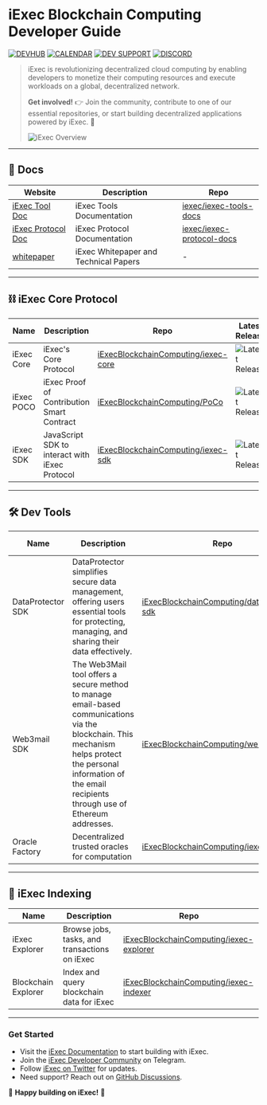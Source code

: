 # iExec Blockchain Computing Developer Guide

[![DEVHUB](https://img.shields.io/badge/DEV_HUB-03BE09)](https://iex.ec/developers)
[![CALENDAR](https://img.shields.io/badge/CALENDAR-F9F502)](https://www.iex.ec/iexec-roadmap)
[![DEV SUPPORT](https://img.shields.io/badge/DEV_SUPPORT-BE0303)](https://t.me/iexec_rlc_official)
[![DISCORD](https://img.shields.io/badge/DISCORD-5865F2)](https://discord.com/invite/pbt9m98wnU)

> iExec is revolutionizing decentralized cloud computing by enabling developers to monetize their computing resources and execute workloads on a global, decentralized network.
>
> **Get involved!** 👉 Join the community, contribute to one of our essential repositories, or start building decentralized applications powered by iExec. 🚀
>
> ![iExec Overview](https://iex.ec/wp-content/uploads/2021/05/iexec-banner.jpg)

---

## 📝 Docs

| Website                                             | Description                           | Repo                                                                                                                   |
| --------------------------------------------------- | ------------------------------------- | ---------------------------------------------------------------------------------------------------------------------- |
| [iExec Tool Doc](https://tools.docs.iex.ec/)              | iExec Tools Documentation             | [iexec/iexec-tools-docs](https://github.com/iExecBlockchainComputing/documentation-tools](https://tools.docs.iex.ec/)) |
| [iExec Protocol Doc](https://protocol.docs.iex.ec/) | iExec Protocol Documentation          | [iexec/iexec-protocol-docs](https://github.com/iExecBlockchainComputing/documentation)                                 |
| [whitepaper](https://iex.ec/whitepaper)             | iExec Whitepaper and Technical Papers | -                                                                                                                      |

---

## ⛓️ iExec Core Protocol

| Name       | Description                                    | Repo                                                                                          | Latest Release                                                                                 |
| ---------- | ---------------------------------------------- | --------------------------------------------------------------------------------------------- | ---------------------------------------------------------------------------------------------- |
| iExec Core | iExec's Core Protocol                          | [iExecBlockchainComputing/iexec-core](https://github.com/iExecBlockchainComputing/iexec-core) | ![Latest Release](https://img.shields.io/github/v/release/iExecBlockchainComputing/iexec-core) |
| iExec POCO | iExec Proof of Contribution Smart Contract     | [iExecBlockchainComputing/PoCo](https://github.com/iExecBlockchainComputing/PoCo)             | ![Latest Release](https://img.shields.io/github/v/release/iExecBlockchainComputing/PoCo)       |
| iExec SDK  | JavaScript SDK to interact with iExec Protocol | [iExecBlockchainComputing/iexec-sdk](https://github.com/iExecBlockchainComputing/iexec-sdk)   | ![Latest Release](https://img.shields.io/github/v/release/iExecBlockchainComputing/iexec-sdk)  |

---

## 🛠️ Dev Tools

| Name              | Description                                                                                                                                                                                                        | Repo                                                                                                        | Latest Release |
| ----------------- | ------------------------------------------------------------------------------------------------------------------------------------------------------------------------------------------------------------------ | ----------------------------------------------------------------------------------------------------------- | -------------- |
| DataProtector SDK | DataProtector simplifies secure data management, offering users essential tools for protecting, managing, and sharing their data effectively.                                                                      | [iExecBlockchainComputing/dataprotector-sdk](https://github.com/iExecBlockchainComputing/dataprotector-sdk) |                |
| Web3mail SDK      | The Web3Mail tool offers a secure method to manage email-based communications via the blockchain. This mechanism helps protect the personal information of the email recipients through use of Ethereum addresses. | [iExecBlockchainComputing/web3mail-sdk](https://github.com/iExecBlockchainComputing/web3mail-sdk)           |                |
| Oracle Factory    | Decentralized trusted oracles for computation                                                                                                                                                                      | [iExecBlockchainComputing/iexec-oracles](https://github.com/iExecBlockchainComputing/iexec-oracles)         |                |

---

## 🔎 iExec Indexing

| Name                | Description                                   | Repo                                                                           |
| ------------------- | --------------------------------------------- | ------------------------------------------------------------------------------ |
| iExec Explorer      | Browse jobs, tasks, and transactions on iExec | [iExecBlockchainComputing/iexec-explorer](https://explorer.iex.ec/bellecour)   |
| Blockchain Explorer | Index and query blockchain data for iExec     | [iExecBlockchainComputing/iexec-indexer](https://blockscout-bellecour.iex.ec/) |

---

### Get Started

- Visit the [iExec Documentation](https://tools.docs.iex.ec/) to start building with iExec.
- Join the [iExec Developer Community](https://t.me/iexec_official) on Telegram.
- Follow [iExec on Twitter](https://t.me/iexec_rlc_official) for updates.
- Need support? Reach out on [GitHub Discussions](https://github.com/iExecBlockchainComputing).

🚀 **Happy building on iExec!** 🚀
